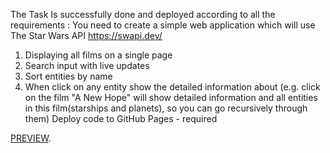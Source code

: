 The Task Is successfully done and deployed according to all the requirements :
You need to create a simple web application which will use The Star Wars API https://swapi.dev/
1. Displaying all films on a single page
2. Search input with live updates
3. Sort entities by name
4. When click on any entity show the detailed information about (e.g. click on the film "A New Hope" will show detailed information and all entities in this film(starships and planets), so you can go recursively through them)
Deploy code to GitHub Pages - required

[PREVIEW](http://nikitatudakov.github.io/Star-wars-TT/).
